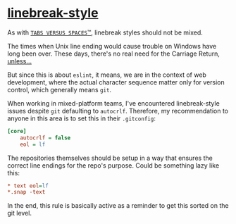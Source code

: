 [linebreak-style](https://eslint.org/docs/rules/linebreak-style)
================================================================
As with [`TABS VERSUS SPACES`™](no-mixed-spaces-and-tabs.md), linebreak styles should not be mixed.

The times when Unix line ending would cause trouble on Windows have long been over.
These days, there's no real need for the Carriage Return, [unless…](https://stackoverflow.com/a/22878533)

But since this is about `eslint`, it means, we are in the context of web development,
where the actual character sequence matter only for version control, which generally means `git`.

When working in mixed-platform teams, I've encountered linebreak-style issues despite `git` defaulting to `autocrlf`.
Therefore, my recommendation to anyone in this area is to set this in their `.gitconfig`:
```ini
[core]
	autocrlf = false
	eol = lf
```

The repositories themselves should be setup in a way that ensures the correct line endings for the repo's purpose.
Could be something lazy like this:
```ini
* text eol=lf
*.snap -text
```

In the end, this rule is basically active as a reminder to get this sorted on the git level.
